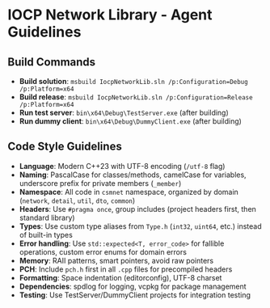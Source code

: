# IOCP Network Library - Agent Guidelines

## Build Commands
- **Build solution**: `msbuild IocpNetworkLib.sln /p:Configuration=Debug /p:Platform=x64`
- **Build release**: `msbuild IocpNetworkLib.sln /p:Configuration=Release /p:Platform=x64`
- **Run test server**: `bin\x64\Debug\TestServer.exe` (after building)
- **Run dummy client**: `bin\x64\Debug\DummyClient.exe` (after building)

## Code Style Guidelines
- **Language**: Modern C++23 with UTF-8 encoding (`/utf-8` flag)
- **Naming**: PascalCase for classes/methods, camelCase for variables, underscore prefix for private members (`_member`)
- **Namespace**: All code in `csmnet` namespace, organized by domain (`network`, `detail`, `util`, `dto`, `common`)
- **Headers**: Use `#pragma once`, group includes (project headers first, then standard library)
- **Types**: Use custom type aliases from `Type.h` (`int32`, `uint64`, etc.) instead of built-in types
- **Error handling**: Use `std::expected<T, error_code>` for fallible operations, custom error enums for domain errors
- **Memory**: RAII patterns, smart pointers, avoid raw pointers
- **PCH**: Include `pch.h` first in all `.cpp` files for precompiled headers
- **Formatting**: Space indentation (editorconfig), UTF-8 charset
- **Dependencies**: spdlog for logging, vcpkg for package management
- **Testing**: Use TestServer/DummyClient projects for integration testing